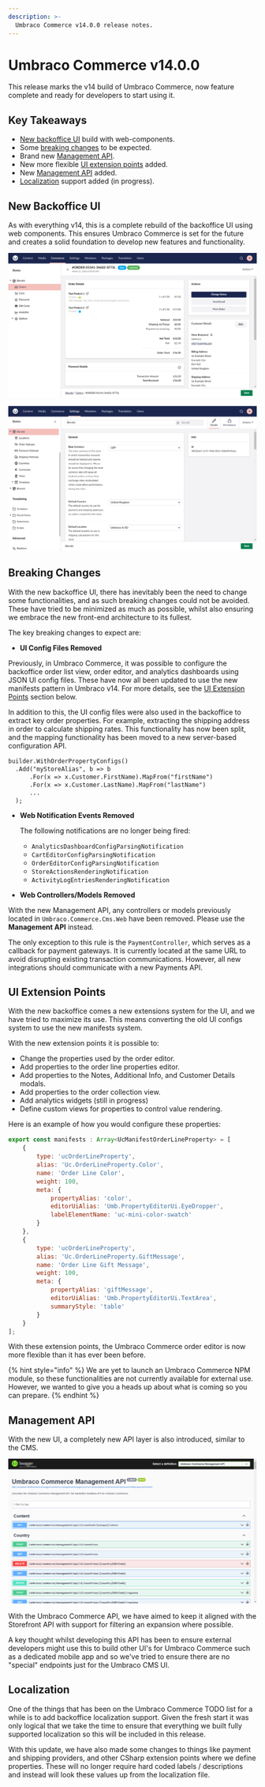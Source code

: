 ```yaml
---
description: >-
  Umbraco Commerce v14.0.0 release notes.
---
```


# Umbraco Commerce v14.0.0

This release marks the v14 build of Umbraco Commerce, now feature complete and ready for developers to start using it.

## Key Takeaways

* [New backoffice UI](#new-backoffice-ui) build with web-components.
* Some [breaking changes](#breaking-changes) to be expected.
* Brand new [Management API](#management-api).
* New more flexible [UI extension points](#ui-extension-points) added.
* New [Management API](#management-api) added.
* [Localization](#localization) support added (in progress).

## New Backoffice UI

As with everything v14, this is a complete rebuild of the backoffice UI using web components. This ensures Umbraco Commerce is set for the future and creates a solid foundation to develop new features and functionality.

![Umbraco Commerce v14 Order Editor](../media/v14/order-editor.png)

![Umbraco Commerce v14 Settings Section](../media/v14/store-settings.png)

## Breaking Changes

With the new backoffice UI, there has inevitably been the need to change some functionalities, and as such breaking changes could not be avoided. These have tried to be minimized as much as possible, whilst also ensuring we embrace the new front-end architecture to its fullest.

The key breaking changes to expect are:

* **UI Config Files Removed**

Previously, in Umbraco Commerce, it was possible to configure the backoffice order list view, order editor, and analytics dashboards using JSON UI config files. These have now all been updated to use the new manifests pattern in Umbraco v14. For more details, see the [UI Extension Points](#ui-extension-points) section below.

In addition to this, the UI config files were also used in the backoffice to extract key order properties. For example, extracting the shipping address in order to calculate shipping rates. This functionality has now been split, and the  mapping functionality has been moved to a new server-based configuration API.

  ```
  builder.WithOrderPropertyConfigs()
    .Add("myStoreAlias", b => b
        .For(x => x.Customer.FirstName).MapFrom("firstName")
        .For(x => x.Customer.LastName).MapFrom("lastName")
        ...
    );
  ```

* **Web Notification Events Removed**

  The following notifications are no longer being fired:

  * `AnalyticsDashboardConfigParsingNotification`
  * `CartEditorConfigParsingNotification`
  * `OrderEditorConfigParsingNotification`
  * `StoreActionsRenderingNotification`
  * `ActivityLogEntriesRenderingNotification`

* **Web Controllers/Models Removed**

 With the new Management API, any controllers or models previously located in `Umbraco.Commerce.Cms.Web` have been removed. Please use the **Management API** instead.

The only exception to this rule is the `PaymentController`, which serves as a callback for payment gateways. It is currently located at the same URL to avoid disrupting existing transaction communications. However, all new integrations should communicate with a new Payments API.

## UI Extension Points

With the new backoffice comes a new extensions system for the UI, and we have tried to maximize its use. This means converting the old UI configs system to use the new manifests system.

With the new extension points it is possible to:

* Change the properties used by the order editor.
* Add properties to the order line properties editor.
* Add properties to the Notes, Additional Info, and Customer Details modals.
* Add properties to the order collection view.
* Add analytics widgets (still in progress)
* Define custom views for properties to control value rendering.

Here is an example of how you would configure these properties:

```javascript
export const manifests : Array<UcManifestOrderLineProperty> = [
    {
        type: 'ucOrderLineProperty',
        alias: 'Uc.OrderLineProperty.Color',
        name: 'Order Line Color',
        weight: 100,
        meta: {
            propertyAlias: 'color',
            editorUiAlias: 'Umb.PropertyEditorUi.EyeDropper',
            labelElementName: 'uc-mini-color-swatch'
        }
    },
    {
        type: 'ucOrderLineProperty',
        alias: 'Uc.OrderLineProperty.GiftMessage',
        name: 'Order Line Gift Message',
        weight: 100,
        meta: {
            propertyAlias: 'giftMessage',
            editorUiAlias: 'Umb.PropertyEditorUi.TextArea',
            summaryStyle: 'table'
        }
    }
];
```

With these extension points, the Umbraco Commerce order editor is now more flexible than it has ever been before.

{% hint style="info" %}
We are yet to launch an Umbraco Commerce NPM module, so these functionalities are not currently available for external use. However, we wanted to give you a heads up about what is coming so you can prepare.
{% endhint %}

## Management API

With the new UI, a completely new API layer is also introduced, similar to the CMS.

![Umbraco Commerce Management API](../media/v14/management-api.png)

With the Umbraco Commerce API, we have aimed to keep it aligned with the Storefront API with support for filtering an expansion where possible.

A key thought whilst developing this API has been to ensure external developers might use this to build other UI's for Umbraco Commerce such as a dedicated mobile app and so we've tried to ensure there are no "special" endpoints just for the Umbraco CMS UI.

## Localization

One of the things that has been on the Umbraco Commerce TODO list for a while is to add backoffice localization support. Given the fresh start it was only logical that we take the time to ensure that everything we built fully supported localization so this will be included in this release.

With this update, we have also made some changes to things like payment and shipping providers, and other CSharp extension points where we define properties. These will no longer require hard coded labels / descriptions and instead will look these values up from the localization file.
